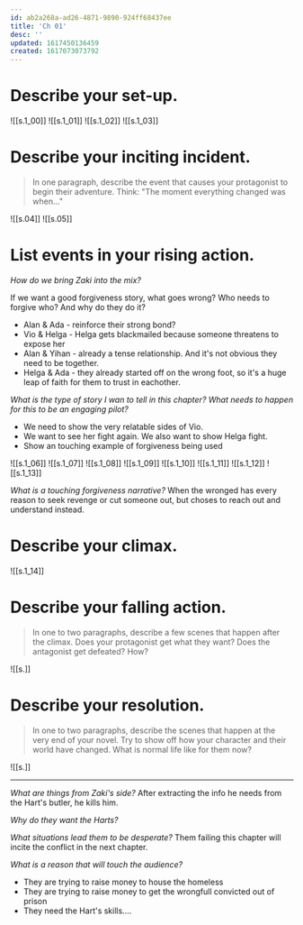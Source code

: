 ```yaml
---
id: ab2a268a-ad26-4871-9890-924ff68437ee
title: 'Ch 01'
desc: ''
updated: 1617450136459
created: 1617073073792
---
```

# Describe your set-up.

![[s.1_00]]
![[s.1_01]]
![[s.1_02]]
![[s.1_03]]

# Describe your inciting incident.
> In one paragraph, describe the event that causes your protagonist to begin their adventure. Think: "The moment everything changed was when..."

![[s.04]]
![[s.05]]

# List events in your rising action.

*How do we bring Zaki into the mix?*

If we want a good forgiveness story, what goes wrong? Who needs to forgive who? And why do they do it?
- Alan & Ada - reinforce their strong bond?
- Vio & Helga - Helga gets blackmailed because someone threatens to expose her
- Alan & Yihan - already a tense relationship. And it's not obvious they need to be together.
- Helga & Ada - they already started off on the wrong foot, so it's a huge leap of faith for them to trust in eachother.

*What is the type of story I wan to tell in this chapter?*
*What needs to happen for this to be an engaging pilot?*
- We need to show the very relatable sides of Vio.
- We want to see her fight again. We also want to show Helga fight.
- Show an touching example of forgiveness being used

![[s.1_06]]
![[s.1_07]]
![[s.1_08]]
![[s.1_09]]
![[s.1_10]]
![[s.1_11]]
![[s.1_12]]
![[s.1_13]]
  
*What is a touching forgiveness narrative?*
When the wronged has every reason to seek revenge or cut someone out, but choses to reach out and understand instead.

# Describe your climax.

![[s.1_14]]


# Describe your falling action.
> In one to two paragraphs, describe a few scenes that happen after the climax. Does your protagonist get what they want? Does the antagonist get defeated? How?

![[s.]]


# Describe your resolution.
> In one to two paragraphs, describe the scenes that happen at the very end of your novel. Try to show off how your character and their world have changed. What is normal life like for them now? 

![[s.]]


---

*What are things from Zaki's side?*
After extracting the info he needs from the Hart's butler, he kills him.

*Why do they want the Harts?*

*What situations lead them to be desperate?*
Them failing this chapter will incite the conflict in the next chapter.

*What is a reason that will touch the audience?*
- They are trying to raise money to house the homeless
- They are trying to raise money to get the wrongfull convicted out of prison
- They need the Hart's skills....
